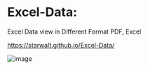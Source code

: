 # Excel-Data:

Excel Data view in Different Format PDF, Excel

https://starwalt.github.io/Excel-Data/

![image](https://user-images.githubusercontent.com/11579239/169704239-8360acd7-653e-4a42-ad96-48eea985b3f4.png)

